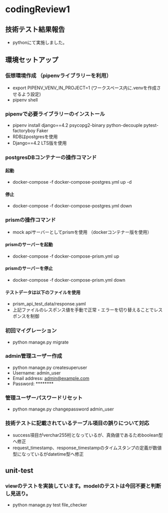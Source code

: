 # codingReview1

## 技術テスト結果報告
- pythonにて実施しました。

## 環境セットアップ

### 仮想環境作成 （pipenvライブラリーを利用）
- export PIPENV_VENV_IN_PROJECT=1 (ワークスペース内に.venvを作成させるよう設定)
- pipenv shell

### pipenvで必要ライブラリーのインストール
- pipenv install django==4.2 psycopg2-binary python-decouple pytest-factoryboy Faker
- RDBはpostgresを使用
- Django==4.2 LTS版を使用

### postgresDBコンテナーの操作コマンド
#### 起動
- docker-compose -f docker-compose-postgres.yml up -d
#### 停止
- docker-compose -f docker-compose-postgres.yml down

### prismの操作コマンド
- mock apiサーバーとしてprismを使用 （dockerコンテナー版を使用）
#### prismのサーバーを起動
- docker-compose -f docker-compose-prism.yml up
#### prismのサーバーを停止
- docker-compose -f docker-compose-prism.yml down
#### テストデータは以下のファイルを使用
- prism_api_test_data/response.yaml
- 上記ファイルのレスポンス値を手動で正常・エラーを切り替えることでレスポンスを制御

### 初回マイグレーション
- python manage.py migrate

### admin管理ユーザー作成
- python manage.py createsuperuser
- Username: admin_user
- Email address: admin@example.com
- Password: ********

### 管理ユーザーパスワードリセット
- python manage.py changepassword admin_user

### 技術テストに記載されているテーブル項目の誤りについて対応
- success項目がverchar255桁となっているが、真偽値であるためboolean型へ修正
- request_timestamp、response_timestampのタイムスタンプの定義が数値型になっているがdatetime型へ修正

## unit-test
### viewのテストを実装しています。modelのテストは今回不要と判断し見送り。
- python manage.py test file_checker
